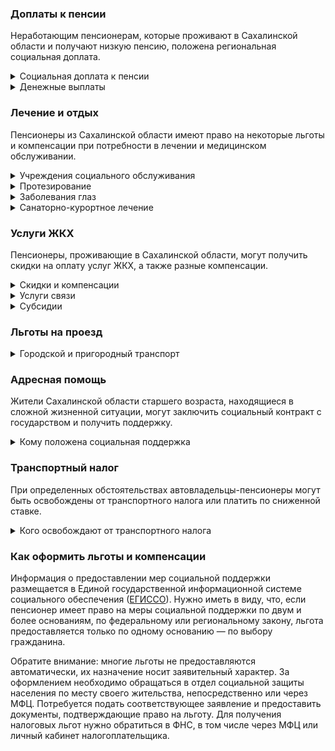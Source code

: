 ### Доплаты к пенсии
Неработающим пенсионерам, которые проживают в Сахалинской области и получают низкую пенсию, положена региональная социальная доплата.
<details>
<summary>Социальная доплата к пенсии</summary>

В Сахалинской области региональный прожиточный минимум пенсионера превышает общефедеральный. Поэтому неработающим пенсионерам с низким размером пенсии производится региональная социальная доплата к пенсии. В Сахалинской области доплата производится до 13 064 рублей, а пенсионеры, проживающие на территории области и получающие пенсию в Сахалинской области, имеют право также на ежемесячную доплату к пенсии до величины [стандарта](https://docs.cntd.ru/document/561520493?marker) минимального дохода неработающего пенсионера, составляющего 15 000 рублей. Для назначения региональной доплаты в настоящее время необходимо обращаться в органы социальной защиты населения. С 2022 года доплата будет назначаться автоматически.
</details>
<details>
<summary>Денежные выплаты</summary>

Если пенсионер относится к льготной категории, ему полагается ежемесячная денежная выплата (ЕДВ), которая регулярно индексируется.

В [Сахалинской](https://docs.cntd.ru/document/895279899) области ветеранам труда выплачивается ежемесячно 1128 рублей, а ветеранам труда области — 2147 рублей. Труженики тыла (участники трудового фронта) получают ЕДВ в сумме 1403 рубля, ежемесячную социальную выплату в размере 607 рублей, а ко Дню Победы им ежегодно выплачивают по 50 000 рублей. Реабилитированные пенсионеры получают по 1136 рублей в месяц, а пострадавшие от политических репрессий — 988 рублей. Неработающим пенсионерам, имеющим стаж работы в районах Крайнего Севера и приравненных местностях более 40 лет, ежеквартально выплачивают по 5570 рублей. Если неработающий пенсионер имеет «северный» стаж от 35 до 40 лет, а пенсия не превышает сумму 30 833 рубля, то ему полагается ежеквартальная социальная выплата в сумме 3204 рубля.
</details>

### Лечение и отдых
Пенсионеры из Сахалинской области имеют право на некоторые льготы и компенсации при потребности в лечении и медицинском обслуживании.
<details>
<summary>Учреждения социального обслуживания</summary>

Внеочередной приём в дома-интернаты для престарелых и инвалидов, учреждения социального обслуживания полагается труженикам тыла и жертвам политических репрессий в Сахалинской области.
</details>
<details>
<summary>Протезирование</summary>

В Сахалинской области пенсионерам старше 70 лет, малоимущим гражданам и неработающим инвалидам I и II групп, достигшим 60 лет (мужчины) и 55 лет (женщины), а также труженикам тыла и детям войны один раз в пять лет предоставляется бесплатное [зубопротезирование](https://docs.cntd.ru/document/895279899). Льгота распространяется на изготовление и ремонт штампованных и цельнолитных ортопедических конструкций (кроме протезов из драгметаллов), частично съёмных и полно съёмных конструкций.

В Сахалинской области пенсионеров, не имеющих инвалидности, при наличии медицинских показаний обеспечивают протезно-ортопедическими изделиями или выплачивают компенсацию расходов при их самостоятельном приобретении.
</details>
<details>
<summary>Заболевания глаз</summary>

В Сахалинской области труженикам тыла [оплачивается](https://docs.cntd.ru/document/895279899) медицинская помощь по хирургическому лечению заболеваний глаз, а также полагается бесплатное изготовление и ремонт очков.
</details>
<details>
<summary>Санаторно-курортное лечение</summary>

В Сахалинской области труженики тыла, неработающие пенсионеры, достигшие возраста 65 лет (мужчины) и 60 лет (женщины), размер пенсии которых не превышает 2,5 прожиточного минимума, неработающие пенсионеры независимо от возраста, имеющие «северный» стаж более 40 лет, обеспечиваются [санаторно-курортными](https://docs.cntd.ru/document/895279899) путёвками в медицинские организации на территории региона. Путёвка предоставляется труженикам тыла ежегодно, а пенсионерам — один раз в три года при наличии медицинских показаний и отсутствии противопоказаний для санаторно-курортного лечения.

Сахалинским неработающим [детям войны](https://docs.cntd.ru/document/432821919) выплачивается компенсация на приобретение путёвки (курсовки) в санаторно-курортные и иные лечебно-профилактические организации, расположенные на территории России, в размере их фактической стоимости, но не более 30 000 рублей. Выплату можно получить один раз в пять лет при наличии медицинских показаний и отсутствии противопоказаний для санаторно-курортного лечения. Жертвам политических репрессий Сахалинской области путёвки на санаторно-курортное лечение и отдых выдаются в первоочередном порядке.
</details>

### Услуги ЖКХ
Пенсионеры, проживающие в Сахалинской области, могут получить скидки на оплату услуг ЖКХ, а также разные компенсации. 
<details>
<summary>Скидки и компенсации</summary>

В [Сахалинской](https://docs.cntd.ru/document/895279899) области ветеранам труда, труженикам тыла и жертвам политических репрессий полагается ежемесячная выплата на оплату жилья, коммунальных услуг и взносов на капремонт. В [Сахалинской](https://docs.cntd.ru/document/895279899) области пенсионерам, достигшим возраста 70 лет, полностью компенсируют взносы на капремонт.
</details>
<details>
<summary>Услуги связи</summary>

В Сахалинской области реабилитированным пенсионерам телефон устанавливают бесплатно.
</details>
<details>
<summary>Субсидии</summary>

В [Сахалинской](https://docs.cntd.ru/document/574771852) области субсидия полагается при тратах более 15% совокупного дохода семьи.
</details>

### Льготы на проезд
<details>
<summary>Городской и пригородный транспорт</summary>

В [Сахалинской](https://docs.cntd.ru/document/895279899) области пенсионеров старше 70 лет и тружеников тыла обеспечивают социальными талонами на проезд автомобильным транспортом общего пользования внутримуниципального и межмуниципального сообщения (кроме такси). Пенсионеры старше 70 лет имеют право бесплатного проезда на городском пассажирском транспорте общего пользования (кроме такси). Неработающим пенсионерам, а также неработающим мужчинам старше 55 лет, женщинам — 50 лет, имеющим стаж не менее 15 лет, если у них нет льгот на проезд по другим основаниям, выплачивается компенсация на проезд к земельному участку (дачному, садовому, приусадебному). Оплатят стоимость проезда на автомобильном транспорте общего пользования (кроме такси) городского и пригородного сообщения и железнодорожном транспорте пригородного сообщения, но не более 16 поездок в месяц, в период с июня по октябрь включительно.
</details>

### Адресная помощь
Жители Сахалинской области старшего возраста, находящиеся в сложной жизненной ситуации, могут заключить социальный контракт с государством и получить поддержку.
<details>
<summary>Кому положена социальная поддержка</summary>

Пенсионерам, оказавшимся в трудной жизненной ситуации по не зависящим от них причинам или в связи со стихийным бедствием, экстремальной ситуацией, оказывается адресная помощь. Она предоставляется путём выплаты пособий либо в натуральной форме (обеспечение одеждой, обувью, лекарствами, организация лечения и ухода, проведение ремонта жилья или установка приборов учёта и пр.). С нуждающимися пенсионерами может быть заключён социальный контракт.
</details>

### Транспортный налог
При определенных обстоятельствах автовладельцы-пенсионеры могут быть освобождены от транспортного налога или платить по сниженной ставке. 
<details>
<summary>Кого освобождают от транспортного налога</summary>

В [Сахалинской](https://www.nalog.gov.ru/rn77/service/tax/d1114666/) области граждане, соответствующие условиям выхода на пенсию по ранее действовавшему законодательству, а также инвалиды I и II групп, инвалиды с детства, чернобыльцы, ветераны ВОВ и боевых действий, узники фашизма освобождаются от налога на один легковой автомобиль или мотоцикл (мотороллер).
</details>

### Как оформить льготы и компенсации 
Информация о предоставлении мер социальной поддержки размещается в Единой государственной информационной системе социального обеспечения ([ЕГИССО](http://egisso.ru/site/client/#/)). Нужно иметь в виду, что, если пенсионер имеет право на меры социальной поддержки по двум и более основаниям, по федеральному или региональному закону, льгота предоставляется только по одному основанию — по выбору гражданина.

Обратите внимание: многие льготы не предоставляются автоматически, их назначение носит заявительный характер. За оформлением необходимо обращаться в отдел социальной защиты населения по месту своего жительства, непосредственно или через МФЦ. Потребуется подать соответствующее заявление и предоставить документы, подтверждающие право на льготу. Для получения налоговых льгот нужно обратиться в ФНС, в том числе через МФЦ или личный кабинет налогоплательщика.
